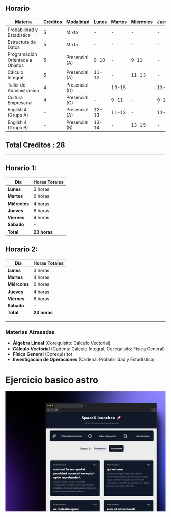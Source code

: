 
## Horario

| **Materia**                         | **Créditos** | **Modalidad**      | **Lunes** | **Martes** | **Miércoles** | **Jueves** | **Viernes** | **Sábado** | **Horas** |
|-------------------------------------|--------------|--------------------|-----------|------------|---------------|------------|-------------|------------|-----------|
| Probabilidad y Estadística          | 5            | Mixta              | -         | -          | -             | -          | -           | 7-15       | 8         |
| Estructura de Datos                 | 5            | Mixta              | -         | -          | -             | -          | -           | 7-15       | 8         |
| Programación Orientada a Objetos    | 5            | Presencial (A)     | 9-10      | -          | 9-11          | -          | 9-11        | -          | 5         |
| Cálculo Integral                    | 5            | Presencial (A)     | 11-12     | -          | 11-13         | -          | 11-13       | -          | 5         |
| Taller de Administración            | 4            | Presencial (D)     | -         | 13-15      | -             | 13-15      | -           | -          | 4         |
| Cultura Empresarial                 | 4            | Presencial (C)     | -         | 9-11       | -             | 9-11       | -           | -          | 4         |
| English 4 (Grupo A)                 | -            | Presencial (A)     | 12-13     | 11-13      | -             | 11-13      | -           | -          | 5         |
| English 4 (Grupo B)                 | -            | Presencial (B)     | 13-14     | -          | 13-15         | -          | 13-15       | -          | 5         |

## Total Creditos : 28

---

## Horario 1:

| **Día**       | **Horas Totales** |
|---------------|-------------------|
| **Lunes**     | 3 horas           |
| **Martes**    | 6 horas           |
| **Miércoles** | 4 horas           |
| **Jueves**    | 6 horas           |
| **Viernes**   | 4 horas           |
| **Sábado**    | -                 |
| **Total**     | **23 horas**      |

## Horario 2:

| **Día**       | **Horas Totales** |
|---------------|-------------------|
| **Lunes**     | 3 horas           |
| **Martes**    | 4 horas           |
| **Miércoles** | 6 horas           |
| **Jueves**    | 4 horas           |
| **Viernes**   | 6 horas           |
| **Sábado**    | -                 |
| **Total**     | **23 horas**      |

---

### Materias Atrasadas
- **Álgebra Lineal** (Corequisito: Cálculo Vectorial)
- **Cálculo Vectorial** (Cadena: Cálculo Integral, Corequisito: Física General)
- **Física General** (Corequisito)
- **Investigación de Operaciones** (Cadena: Probabilidad y Estadística)





# Ejercicio basico astro

![Imagen Inicio Pagina](./image.png)
